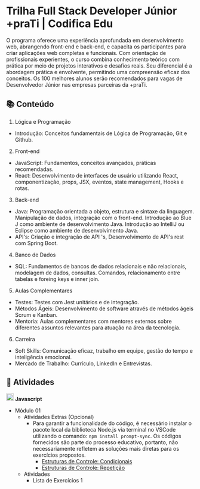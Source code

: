 # Trilha Full Stack Developer Júnior +praTi | Codifica Edu
O programa oferece uma experiência aprofundada em desenvolvimento web, abrangendo front-end e back-end, e capacita os participantes para criar aplicações web completas e funcionais. Com orientação de profissionais experientes, o curso combina conhecimento teórico com prática por meio de projetos interativos e desafios reais. Seu diferencial é a abordagem prática e envolvente, permitindo uma compreensão eficaz dos conceitos. Os 100 melhores alunos serão recomendados para vagas de Desenvolvedor Júnior nas empresas parceiras da +praTi.

## 📚 Conteúdo

1. Lógica e Programação
- Introdução: Conceitos fundamentais de Lógica de Programação, Git e Github.

2. Front-end
- JavaScript: Fundamentos, conceitos avançados, práticas recomendadas.
- React: Desenvolvimento de interfaces de usuário utilizando React, componentização, props, JSX, eventos, state management, Hooks e rotas.

3. Back-end
- Java: Programação orientada a objeto, estrutura e sintaxe da linguagem. Manipulação de dados, integração com o front-end. Introdução ao Blue J como ambiente de desenvolvimento Java. Introdução ao IntelliJ ou Eclipse como ambiente de desenvolvimento Java.
- API's: Criação e integração de API 's, Desenvolvimento de API's rest com Spring Boot.

4. Banco de Dados
- SQL: Fundamentos de bancos de dados relacionais e não relacionais, modelagem de dados, consultas. Comandos, relacionamento entre tabelas e foreing keys e inner join.

5. Aulas Complementares
- Testes: Testes com Jest unitários e de integração.
- Métodos Ágeis: Desenvolvimento de software através de métodos ágeis Scrum e Kanban.
- Mentoria: Aulas complementares com mentores externos sobre diferentes assuntos relevantes para atuação na área da tecnologia.

6. Carreira
- Soft Skills: Comunicação eficaz, trabalho em equipe, gestão do tempo e inteligência emocional.
- Mercado de Trabalho: Currículo, LinkedIn e Entrevistas.

## 📝 Atividades
<img src="https://skillicons.dev/icons?i=javascript" alt="My Skills" width=auto height="20" /> <b>   Javascript</b>

* Módulo 01
  * Atividades Extras (Opcional)
    * Para garantir a funcionalidade do código, é necessário instalar o pacote local da biblioteca Node.js via terminal no VSCode utilizando o comando: ```npm install prompt-sync```. Os códigos fornecidos são parte do processo educativo, portanto, não necessariamente refletem as soluções mais diretas para os exercícios propostos.
      * <a href="https://github.com/gabriellydasi/maisprati-formacao-fullstack/tree/main/modules/module%2001/homeworks/Extra%20Activities%20(Optional)/Control%20Structures%20-%20Conditionals">Estruturas de Controle: Condicionais</a></li>
      * <a href="https://github.com/gabriellydasi/maisprati-formacao-fullstack/tree/main/modules/module%2001/homeworks/Extra%20Activities%20(Optional)/Control%20Structures%20-%20Repetition">Estruturas de Controle: Repetição</a>
  * Atividades
    * Lista de Exercícios 1 
